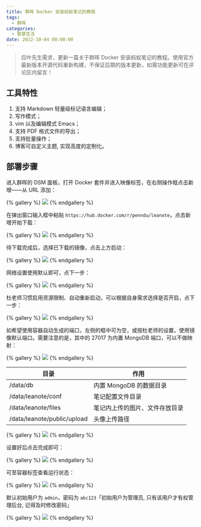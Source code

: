 ```yaml
---
title: 群晖 Docker 安装蚂蚁笔记的教程
tags:
  - 群晖
categories:
  - 智慧生活
date: 2022-10-04 00:00:00
---
```


> 应叶先生需求，更新一篇关于群晖 Docker 安装蚂蚁笔记的教程。使用官方最新版本开源代码重新构建，不保证后期的版本更新，如需功能更新可在评论区内留言！

<!-- more -->

## 工具特性

1. 支持 Markdown 轻量级标记语言编辑；
2. 写作模式；
3. vim 以及编辑模式 Emacs；
4. 支持 PDF 格式文件的导出；
5. 支持批量操作；
6. 博客可自定义主题, 实现高度的定制化。

## 部署步骤

进入群晖的 DSM 面板，打开 Docker 套件并进入映像标签，在右侧操作框点击新增——从 URL 添加：

{% gallery %}
![](https://cdn.dusays.com/2022/10/511-1.jpg)
{% endgallery %}

在弹出窗口输入框中粘贴 `https://hub.docker.com/r/penndu/leanote`，点击新增开始下载：

{% gallery %}
![](https://cdn.dusays.com/2022/10/511-2.jpg)
{% endgallery %}

待下载完成后，选择已下载的镜像，点击上方启动：

{% gallery %}
![](https://cdn.dusays.com/2022/10/511-3.jpg)
{% endgallery %}

网络设置使用默认即可，点下一步：

{% gallery %}
![](https://cdn.dusays.com/2022/10/511-4.jpg)
{% endgallery %}

杜老师习惯启用资源限制、自动重新启动，可以根据自身需求选择是否开启，点下一步：

{% gallery %}
![](https://cdn.dusays.com/2022/10/511-5.jpg)
{% endgallery %}

如希望使用容器自动生成的端口，左侧的框中可为空，或按杜老师的设置，使用镜像默认端口。需要注意的是，其中的 27017 为内置 MongoDB 端口，可以不做映射：

{% gallery %}
![](https://cdn.dusays.com/2022/10/511-6.jpg)
{% endgallery %}

| 目录 | 作用 |
| - | - |
| /data/db | 内置 MongoDB 的数据目录 |
| /data/leanote/conf | 笔记配置文件目录 |
| /data/leanote/files | 笔记内上传的图片、文件存放目录 |
| /data/leanote/public/upload | 头像上传路径 |

{% gallery %}
![](https://cdn.dusays.com/2022/10/511-7.jpg)
{% endgallery %}

设置好后点击完成即可：

{% gallery %}
![](https://cdn.dusays.com/2022/10/511-8.jpg)
{% endgallery %}

可至容器标签查看运行状态：

{% gallery %}
![](https://cdn.dusays.com/2022/10/511-9.jpg)
{% endgallery %}

默认初始用户为 `admin`，密码为 `abc123`「初始用户为管理员, 只有该用户才有权管理后台, 记得及时修改密码」

{% gallery %}
![](https://cdn.dusays.com/2022/10/511-10.jpg)
{% endgallery %}